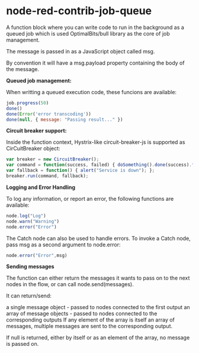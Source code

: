# node-red-contrib-job-queue

A function block where you can write code to run in the background as a queued job which is used OptimalBits/bull library as the core of job management.

The message is passed in as a JavaScript object called msg.

By convention it will have a msg.payload property containing the body of the message.

**Queued job management:**

When writting a queued execution code, these funcions are available:

```javascript
job.progress(50)
done()
done(Error('error transcoding'))
done(null, { message: "Passing result..." })
```

**Circuit breaker support:**

Inside the function context, Hystrix-like circuit-breaker-js is supported as CirCuitBreaker object:

```javascript
var breaker = new CircuitBreaker(); 
var command = function(success, failed) { doSomething().done(success).fail(failed); }; 
var fallback = function() { alert("Service is down"); }; 
breaker.run(command, fallback);
```

**Logging and Error Handling**

To log any information, or report an error, the following functions are available:

```javascript
node.log("Log")
node.warn("Warning")
node.error("Error")
```

The Catch node can also be used to handle errors. To invoke a Catch node, pass msg as a second argument to node.error:

```javascript
node.error("Error",msg)
```

**Sending messages**

The function can either return the messages it wants to pass on to the next nodes in the flow, or can call node.send(messages).

It can return/send:

a single message object - passed to nodes connected to the first output
an array of message objects - passed to nodes connected to the corresponding outputs
If any element of the array is itself an array of messages, multiple messages are sent to the corresponding output.

If null is returned, either by itself or as an element of the array, no message is passed on.